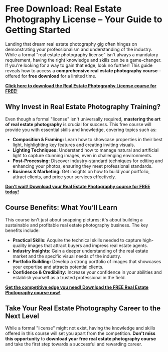 # Free Download: Real Estate Photography License – Your Guide to Getting Started

Landing that dream real estate photography gig often hinges on demonstrating your professionalism and understanding of the industry. While a formal "real estate photography license" isn't always a mandatory requirement, having the right knowledge and skills can be a game-changer. If you're looking for a way to gain that edge, look no further! This guide reveals how to access a **comprehensive real estate photography course** – offered for **free download** for a limited time.

[**Click here to download the Real Estate Photography License course for FREE!**](https://udemywork.com/real-estate-photography-license)

## Why Invest in Real Estate Photography Training?

Even though a formal "license" isn't universally required, **mastering the art of real estate photography** is crucial for success. This free course will provide you with essential skills and knowledge, covering topics such as:

*   **Composition & Framing:** Learn how to showcase properties in their best light, highlighting key features and creating inviting visuals.
*   **Lighting Techniques:** Understand how to manage natural and artificial light to capture stunning images, even in challenging environments.
*   **Post-Processing:** Discover industry-standard techniques for editing and enhancing your photos, ensuring they meet professional standards.
*   **Business & Marketing:** Get insights on how to build your portfolio, attract clients, and price your services effectively.

[**Don't wait! Download your Real Estate Photography course for FREE today!**](https://udemywork.com/real-estate-photography-license)

## Course Benefits: What You’ll Learn

This course isn't just about snapping pictures; it's about building a sustainable and profitable real estate photography business. The key benefits include:

*   **Practical Skills:** Acquire the technical skills needed to capture high-quality images that attract buyers and impress real estate agents.
*   **Industry Insights:** Gain a deeper understanding of the real estate market and the specific visual needs of the industry.
*   **Portfolio Building:** Develop a strong portfolio of images that showcases your expertise and attracts potential clients.
*   **Confidence & Credibility:** Increase your confidence in your abilities and establish yourself as a trusted professional in the field.

[**Get the competitive edge you need! Download the FREE Real Estate Photography course now!**](https://udemywork.com/real-estate-photography-license)

## Take Your Real Estate Photography Career to the Next Level

While a formal "license" might not exist, having the knowledge and skills offered in this course will set you apart from the competition. **Don't miss this opportunity** to **download your free real estate photography course** and take the first step towards a successful and rewarding career.
